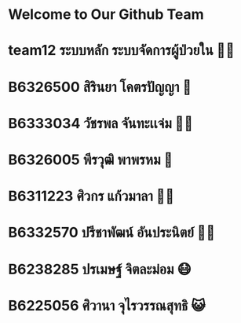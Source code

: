 # Welcome to Our Github Team
# team12 ระบบหลัก ระบบจัดการผู้ป่วยใน 👩‍⚕️
# B6326500 สิรินยา โคตรปัญญา 🧚
# B6333034 วัชรพล จันทะเเจ่ม 🙆‍♂️
# B6326005 พีรวุฒิ พาพรหม 🧑
# B6311223 ศิวกร แก้วมาลา 🧜‍♂️
# B6332570 ปรีชาพัฒน์ อันประนิตย์ 💁‍♂️
# B6238285 ปรเมษฐ์ จิตละม่อม 😷
# B6225056 ศิวานา จุไรวรรณสุทธิ 😺
